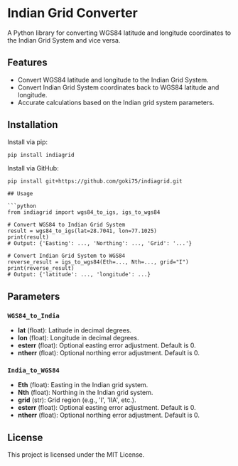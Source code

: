 # Indian Grid Converter

A Python library for converting WGS84 latitude and longitude coordinates to the Indian Grid System and vice versa.

## Features

- Convert WGS84 latitude and longitude to the Indian Grid System.
- Convert Indian Grid System coordinates back to WGS84 latitude and longitude.
- Accurate calculations based on the Indian grid system parameters.

## Installation

Install via pip:

```bash
pip install indiagrid
```

Install via GitHub:
```
pip install git+https://github.com/goki75/indiagrid.git

## Usage

```python
from indiagrid import wgs84_to_igs, igs_to_wgs84

# Convert WGS84 to Indian Grid System
result = wgs84_to_igs(lat=28.7041, lon=77.1025)
print(result)
# Output: {'Easting': ..., 'Northing': ..., 'Grid': '...'}

# Convert Indian Grid System to WGS84
reverse_result = igs_to_wgs84(Eth=..., Nth=..., grid="I")
print(reverse_result)
# Output: {'latitude': ..., 'longitude': ...}
```

## Parameters

### `WGS84_to_India`

- **lat** (float): Latitude in decimal degrees.
- **lon** (float): Longitude in decimal degrees.
- **esterr** (float): Optional easting error adjustment. Default is 0.
- **ntherr** (float): Optional northing error adjustment. Default is 0.

### `India_to_WGS84`

- **Eth** (float): Easting in the Indian grid system.
- **Nth** (float): Northing in the Indian grid system.
- **grid** (str): Grid region (e.g., 'I', 'IIA', etc.).
- **esterr** (float): Optional easting error adjustment. Default is 0.
- **ntherr** (float): Optional northing error adjustment. Default is 0.

## License

This project is licensed under the MIT License.
```

